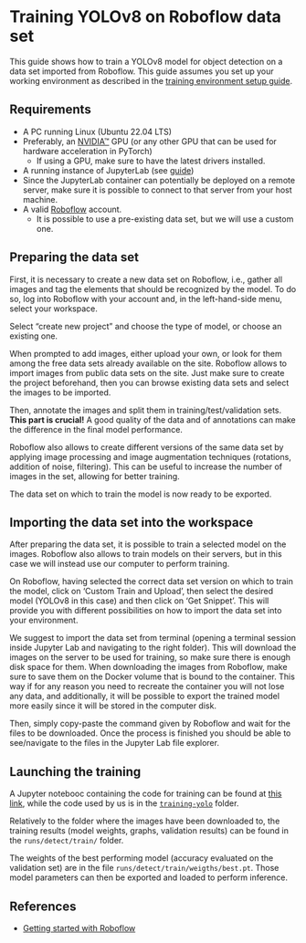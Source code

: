 # Training YOLOv8 on Roboflow data set

This guide shows how to train a YOLOv8 model for object detection on a data set imported from Roboflow.
This guide assumes you set up your working environment as described in the [training environment setup guide](./howto-set-up-training-workstation.md).

## Requirements

- A PC running Linux (Ubuntu 22.04 LTS)
- Preferably, an [NVIDIA&trade;](https://nvidia.com/) GPU (or any other GPU that can be used for hardware acceleration in PyTorch)
  - If using a GPU, make sure to have the latest drivers installed.
- A running instance of JupyterLab (see [guide](./howto-set-up-training-workstation.md))
- Since the JupyterLab container can potentially be deployed on a remote server, make sure it is possible to connect to that server from your host machine.
- A valid [Roboflow](https://www.roboflow.com) account.
  - It is possible to use a pre-existing data set, but we will use a custom one.

## Preparing the data set

First, it is necessary to create a new data set on Roboflow, i.e., gather all images and tag the elements that should be recognized by the model.
To do so, log into Roboflow with your account and, in the left-hand-side menu, select your workspace.

Select “create new project” and choose the type of model, or choose an existing one.

When prompted to add images, either upload your own, or look for them among the free data sets already available on the site.
Roboflow allows to import images from public data sets on the site.
Just make sure to create the project beforehand, then you can browse existing data sets and select the images to be imported.

Then, annotate the images and split them in training/test/validation sets.
**This part is crucial!**
A good quality of the data and of annotations can make the difference in the final model performance.

Roboflow also allows to create different versions of the same data set by applying image processing and image augmentation techniques (rotations, addition of noise, filtering).
This can be useful to increase the number of images in the set, allowing for better training.

The data set on which to train the model is now ready to be exported.

## Importing the data set into the workspace

After preparing the data set, it is possible to train a selected model on the images.
Roboflow also allows to train models on their servers, but in this case we will instead use our computer to perform training.

On Roboflow, having selected the correct data set version on which to train the model, click on ‘Custom Train and Upload’, then select the desired model (YOLOv8 in this case) and then click on ‘Get Snippet’.
This will provide you with different possibilities on how to import the data set into your environment.

We suggest to import the data set from terminal (opening a terminal session inside Jupyter Lab and navigating to the right folder).
This will download the images on the server to be used for training, so make sure there is enough disk space for them.
When downloading the images from Roboflow, make sure to save them on the Docker volume that is bound to the container.
This way if for any reason you need to recreate the container you will not lose any data, and additionally, it will be possible to export the trained model more easily since it will be stored in the computer disk.

Then, simply copy-paste the command given by Roboflow and wait for the files to be downloaded.
Once the process is finished you should be able to see/navigate to the files in the Jupyter Lab file explorer.

## Launching the training

A Jupyter notebooc containing the code for training can be found at [this link](https://colab.research.google.com/github/roboflow-ai/notebooks/blob/main/notebooks/train-yolov8-object-detection-on-custom-dataset.ipynb), while the code used by us is in the [`training-yolo`](../../code/training-yolo/) folder.

Relatively to the folder where the images have been downloaded to, the training results (model weights, graphs, validation results) can be found in the `runs/detect/train/` folder.

The weights of the best performing model (accuracy evaluated on the validation set) are in the file `runs/detect/train/weigths/best.pt`.
Those model parameters can then be exported and loaded to perform inference.

## References

- [Getting started with Roboflow](https://blog.roboflow.com/getting-started-with-roboflow/)
